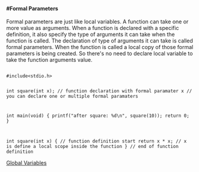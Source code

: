 <h4>#Formal Parameters</h4>

<p>
	Formal parameters are just like local variables. A function can take one or more value as arguments. When a function is declared with a specific definition, it also specify the type of arguments it can take when the function is called. The declaration of type of arguments it can take is called formal parameters. When the function is called a local copy of those formal parameters is being created. So there's no need to declare local variable to take the function arguments value.
</p>

<code>
#include&lt;stdio.h&gt;

int square(int x); 	// function declaration with formal paramater x 
					// you can declare one or multiple formal paramaters

int main(void) { 
	printf("after square: %d\n", square(10));
	return 0;
}

int square(int x) {  		// function definition start
	return x * x;			// x is define a local scope inside the function
}  							// end of function definition
</code>

<a href="#" class="post pull-right btn btn-sm btn-info" id="global_variables">Global Variables <span class="glyphicon glyphicon-forward"></span></a><br><br><br><br><br>